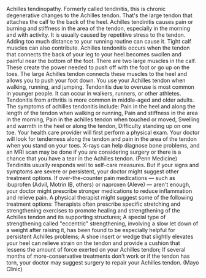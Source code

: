 Achilles tendinopathy. Formerly called tendinitis, this is chronic degenerative changes to the Achilles tendon. That's the large tendon that attaches the calf to the back of the heel. Achilles tendinitis causes pain or burning and stiffness in the area of the tendon, especially in the morning and with activity. It is usually caused by repetitive stress to the tendon. Adding too much distance to your running routine can cause it. Tight calf muscles can also contribute.
Achilles tendonitis occurs when the tendon that connects the back of your leg to your heel becomes swollen and painful near the bottom of the foot. There are two large muscles in the calf. These create the power needed to push off with the foot or go up on the toes. The large Achilles tendon connects these muscles to the heel and allows you to push your foot down. You use your Achilles tendon when walking, running, and jumping. Tendonitis due to overuse is most common in younger people. It can occur in walkers, runners, or other athletes. Tendonitis from arthritis is more common in middle-aged and older adults. The symptoms of achilles tendonitis include: Pain in the heel and along the length of the tendon when walking or running, Pain and stiffness in the area in the morning, Pain in the achilles tendon when touched or moved, Swelling and warmth in the heel or along the tendon, Difficulty standing up on one toe. Your health care provider will first perform a physical exam. Your doctor will look for tenderness along the tendon and pain in the area of the tendon when you stand on your toes. X-rays can help diagnose bone problems, and an MRI scan may be done if you are considering surgery or there is a chance that you have a tear in the Achilles tendon. (Penn Medicine)
Tendinitis usually responds well to self-care measures. But if your signs and symptoms are severe or persistent, your doctor might suggest other treatment options. If over-the-counter pain medications — such as ibuprofen (Advil, Motrin IB, others) or naproxen (Aleve) — aren't enough, your doctor might prescribe stronger medications to reduce inflammation and relieve pain. A physical therapist might suggest some of the following treatment options: Therapists often prescribe specific stretching and strengthening exercises to promote healing and strengthening of the Achilles tendon and its supporting structures; A special type of strengthening called "eccentric" strengthening, involving a slow let down of a weight after raising it, has been found to be especially helpful for persistent Achilles problems; A shoe insert or wedge that slightly elevates your heel can relieve strain on the tendon and provide a cushion that lessens the amount of force exerted on your Achilles tendon; If several months of more-conservative treatments don't work or if the tendon has torn, your doctor may suggest surgery to repair your Achilles tendon. (Mayo Clinic)
